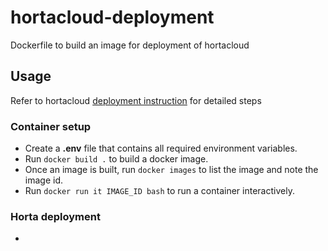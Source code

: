 # hortacloud-deployment

Dockerfile to build an image for deployment of hortacloud

## Usage
Refer to hortacloud [deployment instruction](https://hortacloud.janelia.org/docs/administration/aws/deployment/) for detailed steps
### Container setup
- Create a **.env** file that contains all required environment variables.
- Run `docker build .` to build a docker image.
- Once an image is built, run `docker images` to list the image and note the image id.
- Run `docker run it IMAGE_ID bash` to run a container interactively.
### Horta deployment
- 


